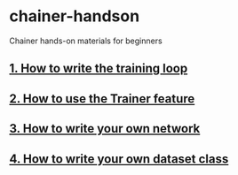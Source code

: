 # chainer-handson

Chainer hands-on materials for beginners

## [1. How to write the training loop](https://github.com/mitmul/chainer-handson/blob/master/1-Write-the-training-loop_en.ipynb)

## [2. How to use the Trainer feature](https://github.com/mitmul/chainer-handson/blob/master/2-Try-Trainer-class_en.ipynb)

## [3. How to write your own network](https://github.com/mitmul/chainer-handson/blob/master/3-Write-your-own-network_en.ipynb)

## [4. How to write your own dataset class](https://github.com/mitmul/chainer-handson/blob/master/4-Write-your-own-dataset-class_en.ipynb)
